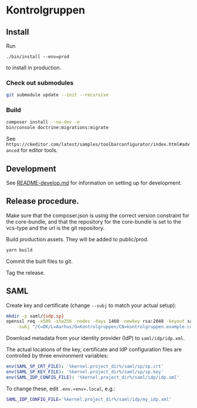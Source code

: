 # Kontrolgruppen

## Install

Run

```
./bin/install --env=prod
```

to install in production.


### Check out submodules
````sh
git submodule update --init --recursive
````

### Build
```sh
composer install --no-dev -o
bin/console doctrine:migrations:migrate
```

See `https://ckeditor.com/latest/samples/toolbarconfigurator/index.html#advanced` for editor tools.

## Development

See [README-develop.md](README-develop.md) for information on setting up for development.

## Release procedure.

Make sure that the composer.json is using the correct version constraint for the core-bundle, and that the repository for the core-bundle is set to the vcs-type and the url is the git repository.

Build production assets. They will be added to public/prod.

```sh
yarn build
```

Commit the built files to git.

Tag the release.


## SAML

Create key and certificate (change `--subj` to match your actual setup):

```sh
mkdir -p saml/{idp,sp}
openssl req -x509 -sha256 -nodes -days 1460 -newkey rsa:2048 -keyout saml/sp/sp.key -out saml/sp/sp.crt \
	-subj "/C=DK/L=Aarhus/O=Kontrolgruppen/CN=kontrolgruppen.example.com/emailAddress=info@kontrolgruppen.example.com"
```

Download metadata from your identity provider (IdP) to `saml/idp/idp.xml`.

The actual locations of the key, certificate and IdP configuration files are controlled by three environment variables:

```yaml
env(SAML_SP_CRT_FILE): '%kernel.project_dir%/saml/sp/sp.crt'
env(SAML_SP_KEY_FILE): '%kernel.project_dir%/saml/sp/sp.key'
env(SAML_IDP_CONFIG_FILE): '%kernel.project_dir%/saml/idp/idp.xml'
```

To change these, edit `.env.«env».local`, e.g.:

```sh
SAML_IDP_CONFIG_FILE='%kernel.project_dir%/saml/idp/my_idp.xml'
```
